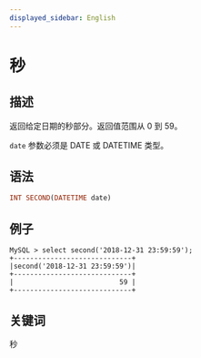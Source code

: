 ```yaml
---
displayed_sidebar: English
---
```


# 秒

## 描述

返回给定日期的秒部分。返回值范围从 0 到 59。

`date` 参数必须是 DATE 或 DATETIME 类型。

## 语法

```Haskell
INT SECOND(DATETIME date)
```

## 例子

```Plain Text
MySQL > select second('2018-12-31 23:59:59');
+-----------------------------+
|second('2018-12-31 23:59:59')|
+-----------------------------+
|                          59 |
+-----------------------------+
```

## 关键词

秒
